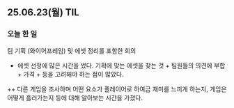## 25.06.23(월) TIL

### 오늘 한 일

팀 기획 (와이어프레임) 및 에셋 정리를 포함한 회의

- 에셋 선정에 많은 시간을 썼다. 기획에 맞는 에셋을 찾는 것 + 팀원들의 의견에 부합 + 가격 + 등을 고려해야 하는 점이 많았다.

++ 다른 게임을 조사하며 어떤 요소가 플레이어로 하여금 재미를 느끼게 하는지, 게임은 어떻게 흘러가는지 등에 대해 알아보는 시간을 가졌다.
